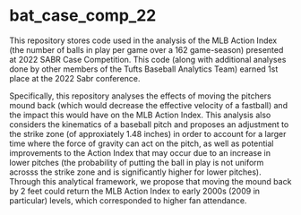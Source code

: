 # bat_case_comp_22

This repository stores code used in the analysis of the MLB Action Index (the number of balls in play
per game over a 162 game-season) presented at 2022 SABR Case Competition. This code (along with additional
analyses done by other members of the Tufts Baseball Analytics Team) earned 1st place at the 2022 Sabr
conference. 

Specifically, this repository analyses the effects of moving the pitchers mound back (which
would decrease the effective velocity of a fastball) and the impact this would have on the MLB Action Index.
This analysis also considers the kinematics of a baseball pitch and proposes an adjustment to the strike zone
(of approxiately 1.48 inches) in order to account for a larger time where the force of gravity can act on the
pitch, as well as potential improvements to the Action Index that may occur due to an increase in lower pitches
(the probability of putting the ball in play is not uniform acrosss the strike zone and is significantly higher
for lower pitches). Through this analytical framework, we propose that moving the mound back by 2 feet could 
return the MLB Action Index to early 2000s (2009 in particular) levels, which corresponded to higher fan
attendance. 
